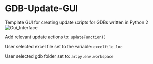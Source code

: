 # GDB-Update-GUI
Template GUI for creating update scripts for GDBs written in Python 2
![Gui_Interface](https://i.imgur.com/63oVc9r.png)

Add relevant update actions to: ```updateFunction()```

User selected excel file set to the variable: ```excelfile_loc```

User selected gdb folder set to: ```arcpy.env.workspace```
